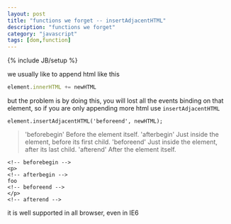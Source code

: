```yaml
---
layout: post
title: "functions we forget -- insertAdjacentHTML"
description: "functions we forget"
category: "javascript"
tags: [dom,function]
---
```

{% include JB/setup %}


we usually like to append html like this

```javascript
element.innerHTML += newHTML

```

but the problem is by doing this, you will lost all the events binding on that element, so if you are only appending more html use `insertAdjacentHTML`

```
element.insertAdjacentHTML('beforeend', newHTML);

```

>'beforebegin'
>Before the element itself.
>'afterbegin'
>Just inside the element, before its first child.
>'beforeend'
>Just inside the element, after its last child.
>'afterend'
>After the element itself.

```
<!-- beforebegin -->
<p>
<!-- afterbegin -->
foo
<!-- beforeend -->
</p>
<!-- afterend -->
```

it is well supported in all browser, even in IE6